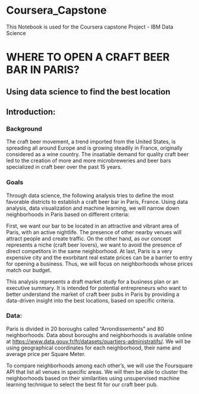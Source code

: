 # Coursera_Capstone
This Notebook is used for the Coursera capstone Project - IBM Data Science

# WHERE TO OPEN A CRAFT BEER BAR IN PARIS? 
## Using data science to find the best location


## Introduction:

### Background 

The craft beer movement, a trend imported from the United States, is spreading all around Europe and is growing steadily in France, originally considered as a wine country. The insatiable demand for quality craft beer led to the creation of more and more microbreweries and beer bars specialized in craft beer over the past 15 years.  

### Goals

Through data science, the following analysis tries to define the most favorable districts to establish a craft beer bar in Paris, France. Using data analysis, data visualization and machine learning, we will narrow down neighborhoods in Paris based on different criteria: 

First, we want our bar to be located in an attractive and vibrant area of Paris, with an active nightlife. The presence of other nearby venues will attract people and create traffic. 
On the other hand, as our concept represents a niche (craft beer lovers), we want to avoid the presence of direct competitors in the same neighborhood. 
At last, Paris is a very expensive city and the exorbitant real estate prices can be a barrier to entry for opening a business. Thus, we will focus on neighborhoods whose prices match our budget. 

This analysis represents a draft market study for a business plan or an executive summary. It is intended for potential entrepreneurs who want to better understand the market of craft beer pubs in Paris by providing a data-driven insight into the best locations, based on specific criteria. 

### Data:

Paris is divided in 20 boroughs called “Arrondissements” and 80 neighborhoods. Data about boroughs and neighborhoods is available online at https://www.data.gouv.fr/fr/datasets/quartiers-administratifs/. We will be using geographical coordinates for each neighborhood, their name and average price per Square Meter. 

To compare neighborhoods among each other’s, we will use the Foursquare API that list all venues in specific areas. We will then be able to cluster the neighborhoods based on their similarities using unsupervised machine learning technique to select the best fit for our craft beer pub. 
